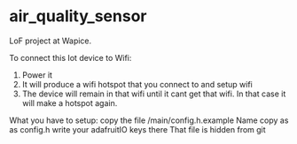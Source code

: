 # air_quality_sensor
LoF project at Wapice.

To connect this Iot device to Wifi:
1) Power it
2) It will produce a wifi hotspot that you connect to and setup wifi
3) The device will remain in that wifi until it cant get that wifi. In that case it will make a hotspot again.

What you have to setup:
copy the file /main/config.h.example
Name copy as as config.h
write your adafruitIO keys there
That file is hidden from git

